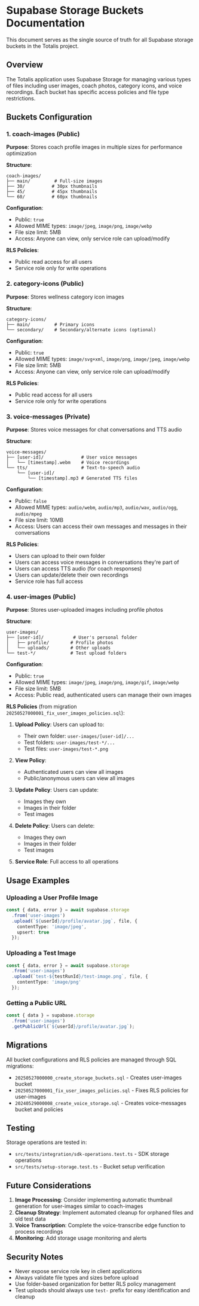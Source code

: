 # Supabase Storage Buckets Documentation

This document serves as the single source of truth for all Supabase storage buckets in the Totalis project.

## Overview

The Totalis application uses Supabase Storage for managing various types of files including user images, coach photos, category icons, and voice recordings. Each bucket has specific access policies and file type restrictions.

## Buckets Configuration

### 1. coach-images (Public)

**Purpose**: Stores coach profile images in multiple sizes for performance optimization

**Structure**:
```
coach-images/
├── main/         # Full-size images
├── 30/          # 30px thumbnails
├── 45/          # 45px thumbnails
└── 60/          # 60px thumbnails
```

**Configuration**:
- Public: `true`
- Allowed MIME types: `image/jpeg`, `image/png`, `image/webp`
- File size limit: 5MB
- Access: Anyone can view, only service role can upload/modify

**RLS Policies**:
- Public read access for all users
- Service role only for write operations

### 2. category-icons (Public)

**Purpose**: Stores wellness category icon images

**Structure**:
```
category-icons/
├── main/         # Primary icons
└── secondary/    # Secondary/alternate icons (optional)
```

**Configuration**:
- Public: `true`
- Allowed MIME types: `image/svg+xml`, `image/png`, `image/jpeg`, `image/webp`
- File size limit: 5MB
- Access: Anyone can view, only service role can upload/modify

**RLS Policies**:
- Public read access for all users
- Service role only for write operations

### 3. voice-messages (Private)

**Purpose**: Stores voice messages for chat conversations and TTS audio

**Structure**:
```
voice-messages/
├── [user-id]/              # User voice messages
│   └── [timestamp].webm    # Voice recordings
└── tts/                    # Text-to-speech audio
    └── [user-id]/
        └── [timestamp].mp3 # Generated TTS files
```

**Configuration**:
- Public: `false`
- Allowed MIME types: `audio/webm`, `audio/mp3`, `audio/wav`, `audio/ogg`, `audio/mpeg`
- File size limit: 10MB
- Access: Users can access their own messages and messages in their conversations

**RLS Policies**:
- Users can upload to their own folder
- Users can access voice messages in conversations they're part of
- Users can access TTS audio (for coach responses)
- Users can update/delete their own recordings
- Service role has full access

### 4. user-images (Public)

**Purpose**: Stores user-uploaded images including profile photos

**Structure**:
```
user-images/
├── [user-id]/           # User's personal folder
│   ├── profile/        # Profile photos
│   └── uploads/        # Other uploads
└── test-*/             # Test upload folders
```

**Configuration**:
- Public: `true`
- Allowed MIME types: `image/jpeg`, `image/png`, `image/gif`, `image/webp`
- File size limit: 5MB
- Access: Public read, authenticated users can manage their own images

**RLS Policies** (from migration `20250527000001_fix_user_images_policies.sql`):
1. **Upload Policy**: Users can upload to:
   - Their own folder: `user-images/[user-id]/...`
   - Test folders: `user-images/test-*/...`
   - Test files: `user-images/test-*.png`

2. **View Policy**: 
   - Authenticated users can view all images
   - Public/anonymous users can view all images

3. **Update Policy**: Users can update:
   - Images they own
   - Images in their folder
   - Test images

4. **Delete Policy**: Users can delete:
   - Images they own
   - Images in their folder
   - Test images

5. **Service Role**: Full access to all operations

## Usage Examples

### Uploading a User Profile Image
```typescript
const { data, error } = await supabase.storage
  .from('user-images')
  .upload(`${userId}/profile/avatar.jpg`, file, {
    contentType: 'image/jpeg',
    upsert: true
  });
```

### Uploading a Test Image
```typescript
const { data, error } = await supabase.storage
  .from('user-images')
  .upload(`test-${testRunId}/test-image.png`, file, {
    contentType: 'image/png'
  });
```

### Getting a Public URL
```typescript
const { data } = supabase.storage
  .from('user-images')
  .getPublicUrl(`${userId}/profile/avatar.jpg`);
```

## Migrations

All bucket configurations and RLS policies are managed through SQL migrations:
- `20250527000000_create_storage_buckets.sql` - Creates user-images bucket
- `20250527000001_fix_user_images_policies.sql` - Fixes RLS policies for user-images
- `20240529000008_create_voice_storage.sql` - Creates voice-messages bucket and policies

## Testing

Storage operations are tested in:
- `src/tests/integration/sdk-operations.test.ts` - SDK storage operations
- `src/tests/setup-storage.test.ts` - Bucket setup verification

## Future Considerations

1. **Image Processing**: Consider implementing automatic thumbnail generation for user-images similar to coach-images
2. **Cleanup Strategy**: Implement automated cleanup for orphaned files and old test data
3. **Voice Transcription**: Complete the voice-transcribe edge function to process recordings
4. **Monitoring**: Add storage usage monitoring and alerts

## Security Notes

- Never expose service role key in client applications
- Always validate file types and sizes before upload
- Use folder-based organization for better RLS policy management
- Test uploads should always use `test-` prefix for easy identification and cleanup